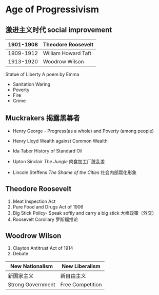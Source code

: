 # Age of Progressivism

## 激进主义时代 social improvement

|1901-1908| Theodore Roosevelt |
|--|--|
| 1909-1912 | William Howard Taft |
| 1913-1920 | Woodrow Wilson |

Statue of Liberty
A poem by Emma


- Sanitation Waring
- Poverty
- Fire
- Crime


## Muckrakers 揭露黑幕者

- Henry George - Progress(as a whole) and Poverty (among people)

- Henry Lloyd Wealth against Common Wealth
- Ida Taber History of Standard Oil
- Upton Sinclair  *The Jungle*  肉食加工厂脏乱差
- Lincoln Steffens *The Shame of the Cities* 社会内部腐化形象


## Theodore Roosevelt

1. Meat Inspection Act 
2. Pure Food and Drugs Act of 1906
3. Big Stick Policy- Speak softly and carry a big stick 大棒政策（外交）
4. Roosevelt Corollary 罗斯福推论


## Woodrow Wilson

1. Clayton Antitrust Act of 1914
2. Debate

| New Nationalism |New Liberalism 
|--|--
| 新国家主义 | 新自由主义 | 
| Strong Government | Free Competition




<!--stackedit_data:
eyJoaXN0b3J5IjpbMTU2NjEwMjc2NV19
-->